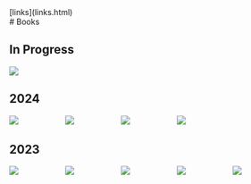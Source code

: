 <title>Books</title>
<nav class="secondary">[links](links.html)</nav>
# Books

<style>
img {
  min-width: 10vw;
  max-width: 15vw;
  max-height: 600px;
}

.flex {
  gap: 10px;
  justify-content: flex-start;
}
</style>

## In Progress
<div class="flex">
<img src="/assets/img/garden/books/dune.webp" /> </div> <!-- /div must be right after final element or it adds a <p> tag ??? -->

## 2024

<div class="flex">
<img src="/assets/img/garden/books/leguinlathe.jpg" />
<img src="/assets/img/garden/books/hitzthought.jpg" />
<img src="/assets/img/garden/books/jacksonessence.jpg" />
<img src="/assets/img/garden/books/snowcrash.jpg" /> </div> <!-- /div must be right after final element or it adds a <p> tag ??? -->

## 2023

<div class="flex">
<img src="/assets/img/garden/books/magicians.jpg" />
<img src="/assets/img/garden/books/stoner.jpg" />
<img src="/assets/img/garden/books/zevintomorrow.jpg" />
<img src="/assets/img/garden/books/androids.jpg" />
<img src="/assets/img/garden/books/leguinwizard.jpg" /> </div> <!-- /div must be right after final element or it adds a <p> tag ??? -->

<!--
## More
* Roadside Picnic
* Notes From Underground-->
